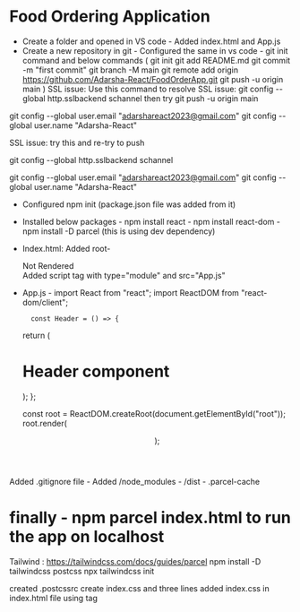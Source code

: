 # Food Ordering Application

- Create a folder and opened in VS code - Added index.html and App.js
- Create a new repository in git - Configured the same in vs code - git init command and below commands
  ( git init
  git add README.md
  git commit -m "first commit"
  git branch -M main
  git remote add origin https://github.com/Adarsha-React/FoodOrderApp.git
  git push -u origin main )
SSL issue:
Use this command to resolve SSL issue: git config --global http.sslbackend schannel
then try git push -u origin main

git config --global user.email "adarshareact2023@gmail.com"
git config --global user.name "Adarsha-React"

SSL issue:
try this and re-try to push

git config --global http.sslbackend schannel

git config --global user.email "adarshareact2023@gmail.com"
git config --global user.name "Adarsha-React"

- Configured npm init (package.json file was added from it)
- Installed below packages - npm install react - npm install react-dom - npm install -D parcel (this is using dev dependency)

- Index.html:
  Added root-
    <div id="root"> Not Rendered </div>
    Added script tag with type="module" and src="App.js"

- App.js -
  import React from "react";
  import ReactDOM from "react-dom/client";

        const Header = () => {

  return (

    <div>
    <h1>Header component</h1>
    </div>);
    };

  const root = ReactDOM.createRoot(document.getElementById("root"));
  root.render(<Header />);

Added .gitignore file - Added /node_modules - /dist - .parcel-cache

# finally - npm parcel index.html to run the app on localhost

Tailwind :
https://tailwindcss.com/docs/guides/parcel
npm install -D tailwindcss postcss
npx tailwindcss init

created .postcssrc
create index.css and three lines
added index.css in index.html file using <link> tag
